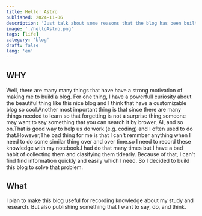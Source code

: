```yaml
---
title: Hello! Astro 
published: 2024-11-06
description: 'Just talk about some reasons that the blog has been built'
image: './helloAstro.png'
tags: [life]
category: 'blog'
draft: false 
lang: 'en'
---
```

## WHY
Well, there are many many things that have have a strong motivation of making me to build a blog. For one thing, I have a powerfull curiosity about the beautiful thing like this nice blog and I think that have a customizable blog so cool.Another most important thing is that since there are many things needed to learn so that forgetting is not a surprise thing,someone may want to say something that you can search it by brower, AI, and so on.That is good way to help us do work (e.g. coding) and I often used to do that.However,The bad thing for me is that I can't remmber anything when I need to do some similar thing over and over time.so I need to record these knowledge with my notebook.I had do that many times but I have a bad habit of collecting them and clasifying them tidearly. Because of that, I can't find find information quickly and easily which I need. So I decided to build this blog to solve that problem.
## What
I plan to make this blog useful for recording knowledge about my study and research. But also publishing something that I want to say, do, and think.